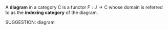 A **diagram** in a category $\mathsf{C}$ is a functor $F : \mathsf{J} \to \mathsf{C}$ whose domain is referred to as the **indexing category** of the diagram.


SUGGESTION: diagram